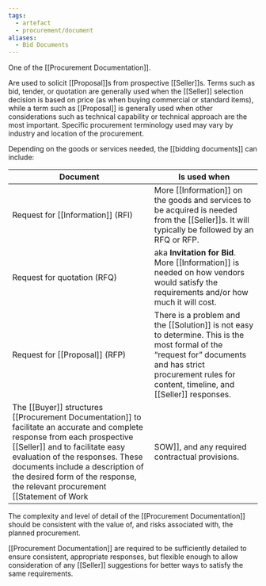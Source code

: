 ```yaml
---
tags:
  - artefact
  - procurement/document
aliases:
  - Bid Documents
---
```

One of the [[Procurement Documentation]].

Are used to solicit [[Proposal]]s from prospective [[Seller]]s. Terms such as bid, tender, or quotation are generally used when the [[Seller]] selection decision is based on price (as when buying commercial or standard items), while a term such as [[Proposal]] is generally used when other considerations such as technical capability or technical approach are the most important. Specific procurement terminology used may vary by industry and location of the procurement.

Depending on the goods or services needed, the [[bidding documents]] can include:

| Document | Is used when |
| ---- | ---- |
| Request for [[Information]] (RFI) | More [[Information]] on the goods and services to be acquired is needed from the [[Seller]]s. It will typically be followed by an RFQ or RFP. |
| Request for quotation (RFQ) | aka **Invitation for Bid**. More [[Information]] is needed on how vendors would satisfy the requirements and/or how much it will cost. |
| Request for [[Proposal]] (RFP) | There is a problem and the [[Solution]] is not easy to determine. This is the most formal of the “request for” documents and has strict procurement rules for content, timeline, and [[Seller]] responses. |
The [[Buyer]] structures [[Procurement Documentation]] to facilitate an accurate and complete response from each prospective [[Seller]] and to facilitate easy evaluation of the responses. These documents include a description of the desired form of the response, the relevant procurement [[Statement of Work|SOW]], and any required contractual provisions.

The complexity and level of detail of the [[Procurement Documentation]] should be consistent with the value of, and risks associated with, the planned procurement.

[[Procurement Documentation]] are required to be sufficiently detailed to ensure consistent, appropriate responses, but flexible enough to allow consideration of any [[Seller]] suggestions for better ways to satisfy the same requirements.
